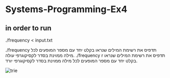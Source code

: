 # Systems-Programming-Ex4

## in order to run
./frequency < input.txt

./frequency
תדפיס את רשימת המילים שנראו בקלט יחד עם מספר המופעים לכל מילה ממוינת בסדר לקסיקוגרפי עולה.
./frequency r
תדפיס את רשימת המילים שנראו בקלט יחד עם מספר המופעים לכל מילה ממוינת בסדר לקסיקוגרפי יורד.


![trie](http://users.monash.edu/~lloyd/tildeAlgDS/Tree/PICS/trie.gif)
